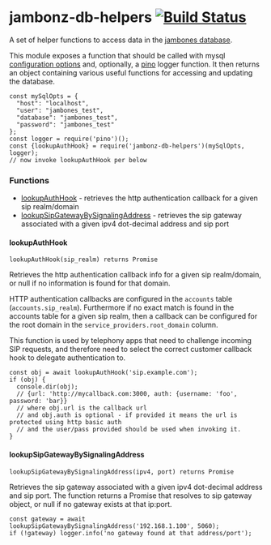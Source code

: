 # jambonz-db-helpers  [![Build Status](https://secure.travis-ci.org/jambonz/jambonz-db-helpers.png)](http://travis-ci.org/jambonz/jambonz-db-helpers)


A set of helper functions to access data in the [jambones database](https://github.com/jambonz/jambones-api-server/blob/master/db/jambones-sql.sql).

This module exposes a function that should be called with mysql [configuration options](https://www.npmjs.com/package/mysql#connection-options) and, optionally, a [pino](https://www.npmjs.com/package/pino) logger function.  It then returns an object containing various useful functions for accessing and updating the database.

```
const mySqlOpts = {
  "host": "localhost",
  "user": "jambones_test",
  "database": "jambones_test",
  "password": "jambones_test"
};
const logger = require('pino')();
const {lookupAuthHook} = require('jambonz-db-helpers')(mySqlOpts, logger);
// now invoke lookupAuthHook per below
```

### Functions

- [lookupAuthHook](#lookupAuthHook) - retrieves the http authentication callback for a given sip realm/domain
- [lookupSipGatewayBySignalingAddress](#lookupSipGatewayBySignalingAddress) - retrieves the sip gateway associated with a given ipv4 dot-decimal address and sip port



#### lookupAuthHook
`lookupAuthHook(sip_realm) returns Promise`

Retrieves the http authentication callback info for a given sip realm/domain, or null if no information is found for that domain.

HTTP authentication callbacks are configured in the `accounts` table (`accounts.sip_realm`).  Furthermore if no exact match is found in the accounts table for a given sip realm, then a callback can be configured for the root domain in the `service_providers.root_domain` column.  

This function is used by telephony apps that need to challenge incoming SIP requests, and therefore need to select the correct customer callback hook to delegate authentication to.
```
const obj = await lookupAuthHook('sip.example.com');
if (obj) {
  console.dir(obj);
  // {url: 'http://mycallback.com:3000, auth: {username: 'foo', password: 'bar}}
  // where obj.url is the callback url
  // and obj.auth is optional - if provided it means the url is protected using http basic auth
  // and the user/pass provided should be used when invoking it.
}
```

#### lookupSipGatewayBySignalingAddress
`lookupSipGatewayBySignalingAddress(ipv4, port) returns Promise`

Retrieves the sip gateway associated with a given ipv4 dot-decimal address and sip port.  The function returns a Promise that resolves to sip gateway object, or null if no gateway exists at that ip:port.
```
const gateway = await lookupSipGatewayBySignalingAddress('192.168.1.100', 5060);
if (!gateway) logger.info('no gateway found at that address/port');
```



